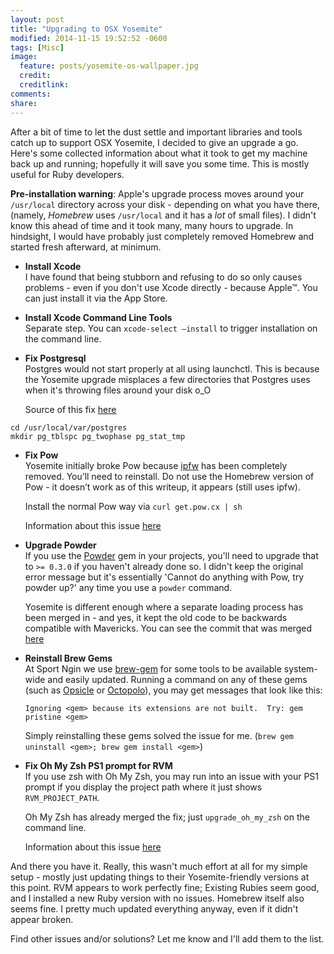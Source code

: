 ```yaml
---
layout: post
title: "Upgrading to OSX Yosemite"
modified: 2014-11-15 19:52:52 -0600
tags: [Misc]
image:
  feature: posts/yosemite-os-wallpaper.jpg
  credit: 
  creditlink: 
comments: 
share: 
---
```


After a bit of time to let the dust settle and important libraries and tools catch up to support OSX Yosemite,
I decided to give an upgrade a go. Here's some collected information about what it took to get my machine back up and running;
hopefully it will save you some time. This is mostly useful for Ruby developers. 

**Pre-installation warning**: Apple's upgrade process moves around your `/usr/local` directory across your disk - 
depending on what you have there, (namely, _Homebrew_ uses `/usr/local` and it has a _lot_ of small files). I didn't know
this ahead of time and it took many, many hours to upgrade. In hindsight, I would have probably just completely removed
Homebrew and started fresh afterward, at minimum.

<Insert obligatory statement about how you should close this window and not upgrade without cloning your machine first...>

*   **Install Xcode**  
    I have found that being stubborn and refusing to do so only causes problems - even if you don't use Xcode directly - because Apple™.
    You can just install it via the App Store. 

*   **Install Xcode Command Line Tools**  
    Separate step. You can `xcode-select —install` to trigger installation on the command line.

*   **Fix Postgresql**  
    Postgres would not start properly at all using launchctl. This is because the Yosemite upgrade misplaces a few directories
    that Postgres uses when it's throwing files around your disk o_O  

    Source of this fix [here][1]

  ```
  cd /usr/local/var/postgres 
  mkdir pg_tblspc pg_twophase pg_stat_tmp
  ```

*   **Fix Pow**  
    Yosemite initially broke Pow because [ipfw][2] has been completely removed. You’ll need to reinstall.
    Do not use the Homebrew version of Pow - it doesn’t work as of this writeup, it appears (still uses ipfw).

    Install the normal Pow way via `curl get.pow.cx | sh`

    Information about this issue [here][3]

*   **Upgrade Powder**  
    If you use the [Powder][9] gem in your projects, you'll need to upgrade that to `>= 0.3.0` if you haven't already done so.
    I didn't keep the original error message but it's essentially 'Cannot do anything with Pow, try powder up?' any time you
    use a `powder` command.

    Yosemite is different enough where a separate loading process has been merged in - and yes, it kept the old code
    to be backwards compatible with Mavericks. You can see the commit that was merged [here][10]

*   **Reinstall Brew Gems**  
    At Sport Ngin we use [brew-gem][4] for some tools to be available system-wide and easily updated. Running a command on
    any of these gems (such as [Opsicle][5] or [Octopolo][6]), you may get messages that look like this:

    ```
    Ignoring <gem> because its extensions are not built.  Try: gem pristine <gem>
    ```

    Simply reinstalling these gems solved the issue for me. (`brew gem uninstall <gem>; brew gem install <gem>`)

*   **Fix Oh My Zsh PS1 prompt for RVM**  
    If you use zsh with Oh My Zsh, you may run into an issue with your PS1 prompt if you display the project path where
    it just shows `RVM_PROJECT_PATH`. 

    Oh My Zsh has already merged the fix; just `upgrade_oh_my_zsh` on the command line.

    Information about this issue [here][7]

And there you have it. Really, this wasn't much effort at all for my simple setup - mostly just updating things
to their Yosemite-friendly versions at this point. RVM appears to work perfectly fine; Existing Rubies seem good,
and I installed a new Ruby version with no issues. Homebrew itself also seems fine. I pretty much updated everything
anyway, even if it didn't appear broken.

Find other issues and/or solutions? Let me know and I'll add them to the list.

[1]: http://stackoverflow.com/questions/25970132/pg-tblspc-missing-after-installation-of-os-x-yosemite
[2]: https://developer.apple.com/library/mac/documentation/Darwin/Reference/ManPages/man8/ipfw.8.html
[3]: https://github.com/basecamp/pow/issues/452
[4]: https://github.com/soupmatt/brew-gem
[5]: https://github.com/sportngin/opsicle
[6]: https://github.com/sportngin/octopolo
[7]: http://stackoverflow.com/questions/26369548/rvm-project-path-in-oh-my-zsh-prompt
[9]: https://github.com/Rodreegez/powder
[10]: https://github.com/rodreegez/powder/commit/1225959df689502eec9447816527d1818da8ef14
